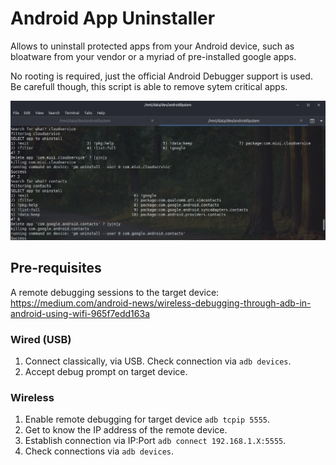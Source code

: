 # Android App Uninstaller

Allows to uninstall protected apps from your Android device, 
such as bloatware from your vendor or a myriad of pre-installed google apps.

No rooting is required, just the official Android Debugger support is used.
Be carefull though, this script is able to remove sytem critical apps.

![](samples/sampleRun.png)

## Pre-requisites

A remote debugging sessions to the target device:
https://medium.com/android-news/wireless-debugging-through-adb-in-android-using-wifi-965f7edd163a

### Wired (USB)

1. Connect classically, via USB. Check connection via `adb devices`.
1. Accept debug prompt on target device.

### Wireless

1. Enable remote debugging for target device `adb tcpip 5555`.
1. Get to know the IP address of the remote device.
1. Establish connection via IP:Port `adb connect 192.168.1.X:5555`.
1. Check connections via `adb devices`.

